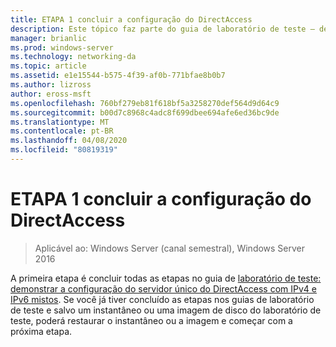 ```yaml
---
title: ETAPA 1 concluir a configuração do DirectAccess
description: Este tópico faz parte do guia de laboratório de teste – demonstre o DirectAccess em um cluster com o NLB do Windows para Windows Server 2016
manager: brianlic
ms.prod: windows-server
ms.technology: networking-da
ms.topic: article
ms.assetid: e1e15544-b575-4f39-af0b-771bfae8b0b7
ms.author: lizross
author: eross-msft
ms.openlocfilehash: 760bf279eb81f618bf5a3258270def564d9d64c9
ms.sourcegitcommit: b00d7c8968c4adc8f699dbee694afe6ed36bc9de
ms.translationtype: MT
ms.contentlocale: pt-BR
ms.lasthandoff: 04/08/2020
ms.locfileid: "80819319"
---
```

# <a name="step-1-complete-the-directaccess-configuration"></a>ETAPA 1 concluir a configuração do DirectAccess

>Aplicável ao: Windows Server (canal semestral), Windows Server 2016

A primeira etapa é concluir todas as etapas no guia de [laboratório de teste: demonstrar a configuração do servidor único do DirectAccess com IPv4 e IPv6 mistos](https://go.microsoft.com/fwlink/p/?LinkId=237004). Se você já tiver concluído as etapas nos guias de laboratório de teste e salvo um instantâneo ou uma imagem de disco do laboratório de teste, poderá restaurar o instantâneo ou a imagem e começar com a próxima etapa.  
  


